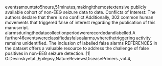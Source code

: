 eventsamountsto5hours,51minutes,makingitthemostextensive
publicly available cohort of non-EEG seizure data to date. Conflicts of Interest: The authors declare that there is no conflict
Additionally, 302 common human movements that triggered false of interest regarding the publication of this manuscript.
alarmsduringthedatacollectionperiodwererecordedandlabelled.A
further46eventswereclassifiedasfalsealarms,wherethetriggering
activity remains unidentified. The inclusion of labelled false alarms
REFERENCES
in the dataset offers a valuable resource to address the challenge of
false positives in non-EEG seizure detection. [1] O.Devinskyetal.,Epilepsy,NatureReviewsDiseasePrimers.,vol.4,